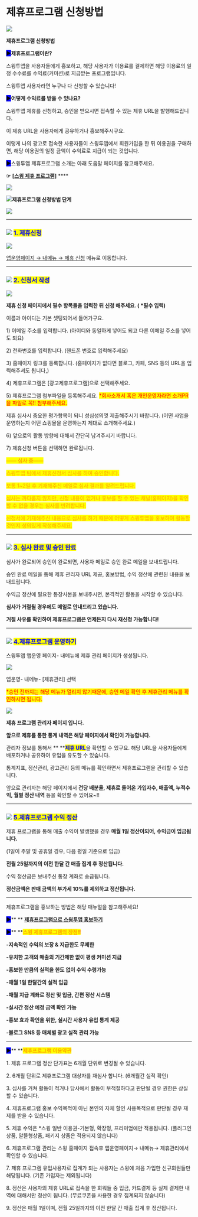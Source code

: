# 제휴프로그램 신청방법

![](https://wp.swing2app.co.kr/wp-content/uploads/2018/10/%EC%A0%9C%ED%9C%B4%ED%94%84%EB%A1%9C%EA%B7%B8%EB%9E%A8-%EC%A0%9C%EB%AA%A9.png)

**제휴프로그램 신청방법**

<mark style="background-color:blue;">**▶**</mark>**제휴프로그램이란?**

스윙투앱을 사용자들에게 홍보하고, 해당 사용자가 이용료를 결제하면 해당 이용료의 일정 수수료를 수익료(커미션)로 지급받는 프로그램입니다.

스윙투앱 사용자라면 누구나 다 신청할 수 있습니다!

<mark style="background-color:blue;">**▶**</mark>**어떻게 수익료를 받을 수 있나요?**

스윙투앱 제휴를 신청하고, 승인을 받으시면 접속할 수 있는 제휴 URL을 발행해드립니다.

이 제휴 URL을 사용자에게 공유하거나 홍보해주시구요.

이렇게 나의 광고로 접속한 사용자들이 스윙투앱에서 회원가입을 한 뒤 이용권을 구매하면, 해당 이용권의 일정 금액이 수익료로 지급이 되는 것입니다.

<mark style="background-color:blue;">**▶**</mark>스윙투앱 제휴프로그램 소개는 아래 도움말 페이지를 참고해주세요.

**☞** [**\[스윙 제휴 프로그램\]**](http://wp.swing2app.co.kr/aff-program/) ****&#x20;

![](https://wp.swing2app.co.kr/wp-content/uploads/2019/04/%EC%A4%84%EB%9D%BC%EC%9D%B8.png)

![](https://wp.swing2app.co.kr/wp-content/uploads/2018/09/%EB%8B%A8%EB%9D%BD1-1.png)**제휴프로그램 신청방법 단계**

![](https://wp.swing2app.co.kr/wp-content/uploads/2018/10/%EC%8A%A4%EC%9C%99-%EC%A0%9C%ED%9C%B4-%ED%94%84%EB%A1%9C%EA%B7%B8%EB%9E%A8-KR.png)

***

### ![](https://wp.swing2app.co.kr/wp-content/uploads/2018/09/%EB%8B%A8%EB%9D%BD1-1.png) <mark style="color:blue;">**1. 제휴신청**</mark>

![](https://wp.swing2app.co.kr/wp-content/uploads/2018/10/%EC%A0%9C%ED%9C%B4%EC%8B%A0%EC%B2%AD.png)

[앱운영페이지 → 내메뉴 → 제휴 신청](http://www.swing2app.co.kr/view/affiliate\_apply) 메뉴로 이동합니다.&#x20;

***

### <mark style="color:blue;"></mark>![](https://wp.swing2app.co.kr/wp-content/uploads/2018/09/%EB%8B%A8%EB%9D%BD1-1.png) <mark style="color:blue;">**2. 신청서 작성**</mark>

![](https://wp.swing2app.co.kr/wp-content/uploads/2018/10/%EC%A0%9C%ED%9C%B4%EC%8B%A0%EC%B2%AD2-e1611557249483.png)

**제휴 신청 페이지에서 필수 항목들을 입력한 뒤 신청 해주세요.  ( **<mark style="color:red;">**\*필수 입력**</mark>**)**

이름과 아이디는 기본 셋팅되어서 들어가구요.

1\) 이메일 주소를 입력합니다. (아이디와 동일하게 넣어도 되고 다른 이메일 주소를 넣어도 되요)

2\) 전화번호를 입력합니다. (핸드폰 번호로 입력해주세요)

3\) 홈페이지 링크를 등록합니다. (홈페이지가 없다면 블로그, 카페, SNS 등의 URL을 입력해주셔도 됩니다,)

4\) 제휴프로그램은 \[광고제휴프로그램]으로 선택해주세요.

5\) 제휴프로그램 첨부파일을 등록해주세요. <mark style="color:red;">\*회사소개서 혹은 개인운영자라면 소개PR을 파일로 꼭!! 첨부해주세요.</mark>

제휴 심사시 중요한 평가항목이 되니 성심성의껏 제출해주시기 바랍니다. (어떤 사업을 운영하는지 어떤 쇼핑몰을 운영하는지 제대로 소개해주세요.)

6\) 앞으로의 활동 방향에 대해서 간단히 남겨주시기 바랍니다.

7\) 제휴신청 버튼을 선택하면 완료됩니다.



<mark style="color:orange;">**—— 심사 중——**</mark>

<mark style="color:orange;">스윙투앱 팀에서 제휴신청서 심사를 하여 승인합니다.</mark>

<mark style="color:orange;">보통 1\~2일 후  기재해주신 메일로 심사 결과를 알려드립니다.</mark>

<mark style="color:orange;">심사는 까다롭지 않지만, 신청 내용이 없거나 홍보를 할 수 있는 채널(홈페이지)을 확인할 수 없을 경우는 심사를 반려합니다.</mark>

<mark style="color:orange;">신청서에 기재해주신 내용으로 심사를 하기 때문에 어떻게 스윙투앱을 홍보하여 활동할 것인지 성의있게 작성해주세요.</mark>

***

### <mark style="color:blue;"></mark>![](https://wp.swing2app.co.kr/wp-content/uploads/2018/09/%EB%8B%A8%EB%9D%BD1-1.png) <mark style="color:blue;">**3. 심사 완료 및 승인 완료**</mark>&#x20;

심사가 완료되어 승인이 완료되면, 사용자 메일로 승인 완료 메일을 보내드립니다.

승인 완료 메일을 통해 제휴 관리자 URL 제공, 홍보방법, 수익 정산에 관련된 내용을 보내드립니다.

수익금 정산에 필요한 통장사본을 보내주시면, 본격적인 활동을 시작할 수 있습니다.

**심사가 거절될 경우에도 메일로 안내드리고 있습니다.**

**거절 사유를 확인하여 제휴프로그램은 언제든지 다시 재신청 가능합니다!**

***

### <mark style="color:blue;"></mark>![](https://wp.swing2app.co.kr/wp-content/uploads/2018/09/%EB%8B%A8%EB%9D%BD1-1.png) <mark style="color:blue;">**4.제휴프로그램 운영하기**</mark>

스윙투앱 앱운영 페이지- 내메뉴에 제휴 관리 페이지가 생성됩니다.&#x20;

![](https://wp.swing2app.co.kr/wp-content/uploads/2018/10/%EC%A0%9C%ED%9C%B4%EC%8B%A0%EC%B2%AD4.png)

앱운영- 내메뉴- \[제휴관리] 선택

<mark style="color:red;">\*승인 전까지는 해당 메뉴가 열리지 않기때문에, 승인 메일 확인 후 제휴관리 메뉴를 확인하시면 됩니다.</mark>

<mark style="color:red;"></mark>

![](https://wp.swing2app.co.kr/wp-content/uploads/2018/10/%EC%A0%9C%ED%9C%B4%EC%8B%A0%EC%B2%AD3.png)

**제휴 프로그램 관리자 페이지 입니다.**

**앞으로 제휴를 통한 통계 내역은 해당 페이지에서 확인이 가능합니다.**&#x20;

관리자 정보를 통해서 ** **<mark style="color:blue;">**제휴 URL**</mark>을 확인할 수 있구요. 해당 URL을 사용자들에게 배포하거나 공유하여 유입을 유도할 수 있습니다.&#x20;

통계지표, 정산관리, 광고관리 등의 메뉴를 확인하면서 제휴프로그램을 관리할 수 있습니다.

앞으로 관리자는 해당 페이지에서 **건당 배분율, 제휴로 들어온 가입자수, 매출액, 누적수익, 월별 정산 내역** 등을 확인할 수 있어요\~!!

***

### ![](https://wp.swing2app.co.kr/wp-content/uploads/2018/09/%EB%8B%A8%EB%9D%BD1-1.png) <mark style="color:blue;">**5.제휴프로그램 수익 정산**</mark>

제휴 프로그램을 통해 매출 수익이 발생했을 경우 **매월 1일 정산이되어, 수익금이 입금됩니다.**

(1일이 주말 및 공휴일 경우, 다음 평일 기준으로 입금)

**전월 25일까지의 이전 한달 간 매출 집계 후 정산됩니다.**

수익 정산금은 보내주신 통장 계좌로 송금됩니다.

**정산금액은 판매 금액의 부가세 10%를 제외하고 정산됩니다.**

***

제휴프로그램을 홍보하는 방법은 해당 매뉴얼을 참고해주세요!

<mark style="background-color:blue;">**▶**</mark>** ** [**제휴프로그램으로 스윙투앱 홍보하기**](promotion.md)



<mark style="background-color:blue;">**▶**</mark>**  **<mark style="color:orange;">**스윙 제휴프로그램의 장점!**</mark><mark style="color:red;">!</mark>

**-지속적인 수익의 보장 & 지급한도 무제한**

**-유치한 고객의 매출의 기간제한 없이 평생 커미션 지급**

**-홍보한 만큼의 실적을 한도 없이 수익 수령가능**

**-매월 1일 한달간의 실적 입금**

**​-매월 지급 계좌로 정산 및 입금, 간편 정산 시스템**

**-실시간 정산 예정 금액 확인 가능**

**-홍보 효과 확인을 위한, 실시간 사용자 유입 통계 제공**

**-블로그 SNS 등 매체별 광고 실적 관리 가능**

****

<mark style="background-color:blue;">**▶**</mark>**  **<mark style="color:orange;">**제휴프로그램 이용약관**</mark>

1\. 제휴 프로그램 정산 단가표는 6개월 단위로 변경될 수 있습니다.

2\. 6개월 단위로 제휴프로그램 대상자를 재심사 합니다. (6개월간 실적 확인)

3\. 심사를 거쳐 활동이 적거나 당사에서 활동이 부적절하다고 판단될 경우 권한은 상실할 수 있습니다.

4\. 제휴프로그램 홍보 수익목적이 아닌 본인의 자체 할인 사용목적으로 판단될 경우 재제를 받을 수 있습니다.

5\. 제휴 수익은 \*스윙 일반 이용권-기본형, 확장형, 프리미엄에만 적용됩니다. (플러그인 상품, 알뜰형상품, 패키지 상품은 적용되지 않습니다)

6\. 제휴프로그램 관리는 스윙 홈페이지 접속후 앱운영페이지→ 내메뉴→ 제휴관리에서 확인할 수 있습니다.

7\. 제휴 프로그램 유입사용자로 집계가 되는 사용자는 스윙에 처음 가입한 신규회원들만 해당됩니다. (기존 가입자는 제외됩니다)

8\. 정산은 사용자의 제휴 URL로 접속을 한 회워들 중 입금, 카드결제 등 실제 결제한 내역에 대해서만 정산이 됩니다. (무료쿠폰을 사용한 경우 집계되지 않습니다)

9\. 정산은 매월 1일이며, 전월 25일까지의 이전 한달 간 매출 집계 후 정산됩니다.
